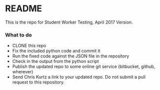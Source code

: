 # README #

This is the repo for Student Worker Testing, April 2017 Version.

### What to do ###

* CLONE this repo
* Fix the included python code and commit it
* Run the fixed code against the JSON file in the repository
* Check in the output from the python script
* Publish the updated repo to some online git service (bitbucket, github, wherever)
* Send Chris Kurtz a link to your updated repo. Do not submit a pull request to this repository.
